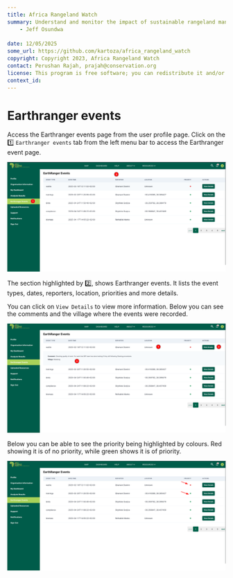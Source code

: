 ```yaml
---
title: Africa Rangeland Watch
summary: Understand and monitor the impact of sustainable rangeland management in Africa.
    - Jeff Osundwa
    
date: 12/05/2025
some_url: https://github.com/kartoza/africa_rangeland_watch
copyright: Copyright 2023, Africa Rangeland Watch
contact: Perushan Rajah, prajah@conservation.org
license: This program is free software; you can redistribute it and/or modify it under the terms of the GNU Affero General Public License as published by the Free Software Foundation; either version 3 of the License, or (at your option) any later version.
context_id: 
---
```


# Earthranger events

Access the Earthranger events page from the user profile page. Click on the 1️⃣ `Earthranger events` tab from the left menu bar to access the Earthranger event page.

[![Earthranger events](./img/guide-earthranger-events-img-1.png)](./img/guide-earthranger-events-img-1.png)

The section highlighted by 2️⃣, shows Earthranger events. It lists the event types, dates, reporters, location, priorities and more details.

You can click on `View Details` to view more information. Below you can see the comments and the village where the events were recorded.

[![Earthranger events](./img/guide-earthranger-events-img-2.png)](./img/guide-earthranger-events-img-2.png)

Below you can be able to see the priority being highlighted by colours. Red showing it is of no priority, while green shows it is of priority.

[![Earthranger events](./img/guide-earthranger-events-img-3.png)](./img/guide-earthranger-events-img-3.png)
